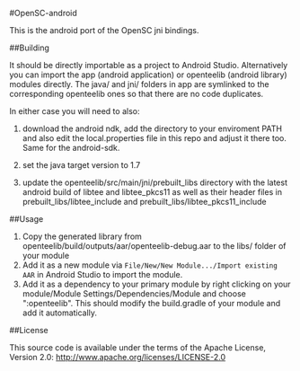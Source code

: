 #OpenSC-android

This is the android port of the OpenSC jni bindings.

##Building

It should be directly importable as a project to Android Studio. Alternatively you can import the app (android
application) or openteelib (android library) modules directly. The java/ and jni/ folders in app are symlinked to the
corresponding openteelib ones so that there are no code duplicates.

In either case you will need to also:

1. download the android ndk, add the directory to your enviroment PATH and also edit the local.properties file in this
   repo and adjust it there too. Same for the android-sdk.

2. set the java target version to 1.7

3. update the openteelib/src/main/jni/prebuilt_libs directory with the latest android build of libtee and libtee_pkcs11
   as well as their header files in prebuilt_libs/libtee_include and prebuilt_libs/libtee_pkcs11_include

##Usage

1. Copy the generated library from openteelib/build/outputs/aar/openteelib-debug.aar to the libs/ folder of your module 
2. Add it as a new module via `File/New/New Module.../Import existing AAR` in Android Studio to import the module.
3. Add it as a dependency to your primary module by right clicking on your module/Module Settings/Dependencies/Module
   and choose ":openteelib". This should modify the build.gradle of your module and add it automatically.

##License

This source code is available under the terms of the Apache License, Version 2.0:
http://www.apache.org/licenses/LICENSE-2.0

